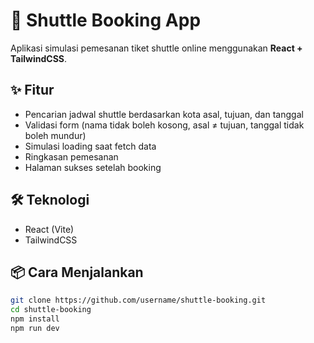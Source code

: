 # 🚐 Shuttle Booking App

Aplikasi simulasi pemesanan tiket shuttle online menggunakan **React + TailwindCSS**.

## ✨ Fitur

- Pencarian jadwal shuttle berdasarkan kota asal, tujuan, dan tanggal
- Validasi form (nama tidak boleh kosong, asal ≠ tujuan, tanggal tidak boleh mundur)
- Simulasi loading saat fetch data
- Ringkasan pemesanan
- Halaman sukses setelah booking

## 🛠️ Teknologi

- React (Vite)
- TailwindCSS

## 📦 Cara Menjalankan

```bash
git clone https://github.com/username/shuttle-booking.git
cd shuttle-booking
npm install
npm run dev
```
